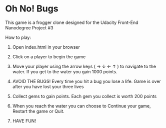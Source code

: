 Oh No! Bugs
===========

This game is a frogger clone designed for the Udacity Front-End Nanodegree Project #3

How to play:

1) Open index.html in your browser

2) Click on a player to begin the game

3) Move your player using the arrow keys ( → ↓ ← ↑ ) to navigate to the water.   If you get to the water you gain 1000 points.
   
4) AVOID THE BUGS!  Every time you hit a bug you lose a life.   Game is over after you have lost your three lives
   
5) Collect gems to gain points.   Each gem you collect is worth 200 points
   
6) When you reach the water you can choose to Continue your game,  Restart the game or Quit.
   
7) HAVE FUN!